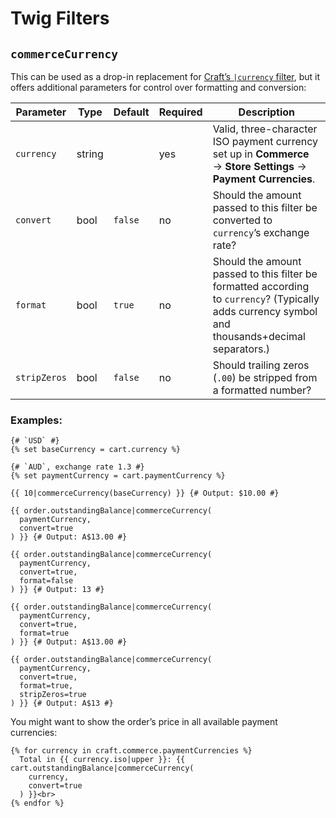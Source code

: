 # Twig Filters

## `commerceCurrency`

This can be used as a drop-in replacement for [Craft’s `|currency` filter](/5.x/reference/twig/filters.md#currency), but it offers additional parameters for control over formatting and conversion:

| Parameter    | Type   | Default | Required | Description                                                                                                                                      |
| ------------ | ------ | ------- | -------- | ------------------------------------------------------------------------------------------------------------------------------------------------ |
| `currency`   | string |         | yes      | Valid, three-character ISO payment currency set up in **Commerce** → **Store Settings** → **Payment Currencies**.                                            |
| `convert`    | bool   | `false` | no       | Should the amount passed to this filter be converted to `currency`’s exchange rate?                                                              |
| `format`     | bool   | `true`  | no       | Should the amount passed to this filter be formatted according to `currency`? (Typically adds currency symbol and thousands+decimal separators.) |
| `stripZeros` | bool   | `false` | no       | Should trailing zeros (`.00`) be stripped from a formatted number?                                                                               |

### Examples:

```twig
{# `USD` #}
{% set baseCurrency = cart.currency %}

{# `AUD`, exchange rate 1.3 #}
{% set paymentCurrency = cart.paymentCurrency %}

{{ 10|commerceCurrency(baseCurrency) }} {# Output: $10.00 #}

{{ order.outstandingBalance|commerceCurrency(
  paymentCurrency,
  convert=true
) }} {# Output: A$13.00 #}

{{ order.outstandingBalance|commerceCurrency(
  paymentCurrency,
  convert=true,
  format=false
) }} {# Output: 13 #}

{{ order.outstandingBalance|commerceCurrency(
  paymentCurrency,
  convert=true,
  format=true
) }} {# Output: A$13.00 #}

{{ order.outstandingBalance|commerceCurrency(
  paymentCurrency,
  convert=true,
  format=true,
  stripZeros=true
) }} {# Output: A$13 #}
```

You might want to show the order’s price in all available payment currencies:

```twig
{% for currency in craft.commerce.paymentCurrencies %}
  Total in {{ currency.iso|upper }}: {{ cart.outstandingBalance|commerceCurrency(
    currency,
    convert=true
  ) }}<br>
{% endfor %}
```
